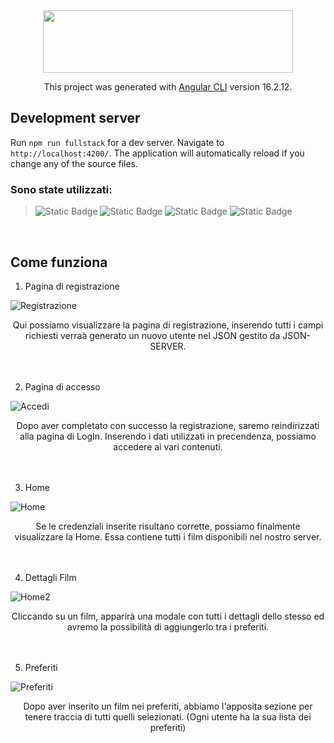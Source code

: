 <div  align="center" >
 <img src="https://gabrieleromanato.com/content/uploads/2023/12/angular-logo-1.png" width="400" height="100" /> 

  This project was generated with [Angular CLI](https://github.com/angular/angular-cli) version 16.2.12. 
</div>


<h2 > Development server </h2>

Run `npm run fullstack` for a dev server. Navigate to `http://localhost:4200/`. The application will automatically reload if you change any of the source files.


<h3> Sono state utilizzati: </h3>

> ![Static Badge](https://img.shields.io/badge/HTML-%23E34F26?style=for-the-badge&logo=html5&labelColor=black)  ![Static Badge](https://img.shields.io/badge/SCSS-%23CC6699?style=for-the-badge&logo=SASS&labelColor=black)
   ![Static Badge](https://img.shields.io/badge/Bootstrap-%237952B3?style=for-the-badge&logo=Bootstrap&labelColor=black)   ![Static Badge](https://img.shields.io/badge/TypeScript-%233178C6?style=for-the-badge&logo=typescript&labelColor=black)

<br> 

<h2 > Come funziona </h2>

 1. Pagina di registrazione


![Registrazione](https://github.com/felicecesarano/FS0124/assets/157111990/fef95b3b-1b92-4af2-b9ae-9455dfbe6a20)


<div  align="center" >
Qui possiamo visualizzare la pagina di registrazione, inserendo tutti i campi richiesti verraà generato un nuovo utente nel JSON gestito da JSON-SERVER.
</div>

<br> 
<br>

 2. Pagina di accesso

![Accedi](https://github.com/felicecesarano/FS0124/assets/157111990/1103db17-e48e-49ff-b2b2-71f4ca4604d0)


<div  align="center" >
Dopo aver completato con successo la registrazione, saremo reindirizzati alla pagina di LogIn. Inserendo i dati utilizzati in precendenza, possiamo accedere ai vari contenuti.
</div>

<br> 
<br>

 3. Home

![Home](https://github.com/felicecesarano/FS0124/assets/157111990/88fb9859-e125-45af-a208-74ba19b826b3)


<div  align="center" >
Se le credenziali inserite risultano corrette, possiamo finalmente visualizzare la Home. Essa contiene tutti i film disponibili nel nostro server.
</div>
<br>
<br>

 4. Dettagli Film

![Home2](https://github.com/felicecesarano/FS0124/assets/157111990/3b6f69eb-532d-4819-bf2f-c91e423f4ad9)


<div  align="center" >
Cliccando su un film, apparirà una modale con tutti i dettagli dello stesso ed avremo la possibilità di aggiungerlo tra i preferiti.
</div>
<br> 
<br>

 5. Preferiti

![Preferiti](https://github.com/felicecesarano/FS0124/assets/157111990/70d927e5-8928-4b47-8544-108943ff0c0a)

<div  align="center" >
Dopo aver inserito un film nei preferiti, abbiamo l'apposita sezione per tenere traccia di tutti quelli selezionati. (Ogni utente ha la sua lista dei preferiti)
</div>
<br>

<br>

